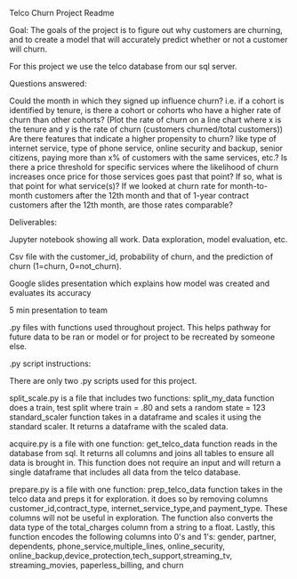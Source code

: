 Telco Churn Project Readme

Goal: The goals of the project is to figure out why customers are churning, and to create a model that will accurately predict whether or not a customer will churn. 

For this project we use the telco database from our sql server. 

Questions answered:

Could the month in which they signed up influence churn? i.e. if a cohort is identified by tenure, is there a cohort or cohorts who have a higher rate of churn than other cohorts? (Plot the rate of churn on a line chart where x is the tenure and y is the rate of churn (customers churned/total customers))
Are there features that indicate a higher propensity to churn? like type of internet service, type of phone service, online security and backup, senior citizens, paying more than x% of customers with the same services, etc.?
Is there a price threshold for specific services where the likelihood of churn increases once price for those services goes past that point? If so, what is that point for what service(s)?
If we looked at churn rate for month-to-month customers after the 12th month and that of 1-year contract customers after the 12th month, are those rates comparable?

Deliverables:

Jupyter notebook showing all work. Data exploration, model evaluation, etc.

Csv file with the customer_id, probability of churn, and the prediction of churn (1=churn, 0=not_churn).

Google slides presentation which explains how model was created and evaluates its accuracy

5 min presentation to team

.py files with functions used throughout project. This helps pathway for future data to be ran or model or for project to be recreated by someone else.

.py script instructions:

There are only two .py scripts used for this project.

split_scale.py is a file that includes two functions:
split_my_data function does a train, test split where train = .80 and sets a random state = 123
standard_scaler function takes in a dataframe and scales it using the standard scaler. It returns a dataframe with the scaled data.

acquire.py is a file with one function:
get_telco_data function reads in the database from sql. It returns all columns and joins all tables to ensure all data is brought in. This function does not require an input and will return a single dataframe that includes all data from the telco database.

prepare.py is a file with one function:
prep_telco_data function takes in the telco data and preps it for exploration. it does so by removing columns customer_id,contract_type, internet_service_type,and payment_type. These columns will not be useful in exploration. The function also converts the data type of the total_charges column from a string to a float. Lastly, this function encodes the following columns into 0's and 1's: gender, partner, dependents, phone_service,multiple_lines, online_security, online_backup,device_protection,tech_support,streaming_tv, streaming_movies, paperless_billing, and churn